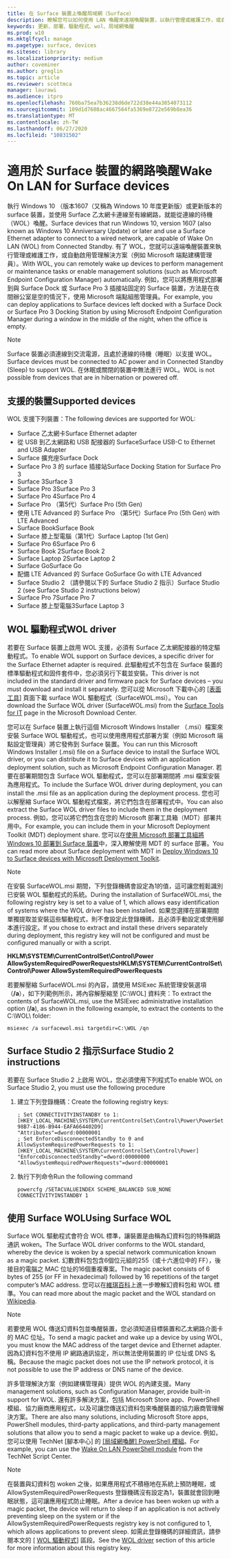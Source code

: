 ```yaml
---
title: 在 Surface 裝置上喚醒局域網（Surface）
description: 瞭解您可以如何使用 LAN 喚醒來遠端喚醒裝置，以執行管理或維護工作，或自動啟用管理解決方案，即使裝置已斷電也一樣。
keywords: 更新、部署、驅動程式、wol、局域網喚醒
ms.prod: w10
ms.mktglfcycl: manage
ms.pagetype: surface, devices
ms.sitesec: library
ms.localizationpriority: medium
author: coveminer
ms.author: greglin
ms.topic: article
ms.reviewer: scottmca
manager: laurawi
ms.audience: itpro
ms.openlocfilehash: 760ba75ea7b36238d6de722d38e44a3854073112
ms.sourcegitcommit: 109d1d7608ac4667564fa5369e8722e569b8ea36
ms.translationtype: MT
ms.contentlocale: zh-TW
ms.lasthandoff: 06/27/2020
ms.locfileid: "10831502"
---
```

# <span data-ttu-id="e920e-104">適用於 Surface 裝置的網路喚醒</span><span class="sxs-lookup"><span data-stu-id="e920e-104">Wake On LAN for Surface devices</span></span>

<span data-ttu-id="e920e-105">執行 Windows 10 （版本1607（又稱為 Windows 10 年度更新版）或更新版本的 surface 裝置，並使用 Surface 乙太網卡連線至有線網路，就能從連線的待機（WOL）喚醒。</span><span class="sxs-lookup"><span data-stu-id="e920e-105">Surface devices that run Windows 10, version 1607 (also known as Windows 10 Anniversary Update) or later and use a Surface Ethernet adapter to connect to a wired network, are capable of Wake On LAN (WOL) from Connected Standby.</span></span> <span data-ttu-id="e920e-106">有了 WOL，您就可以遠端喚醒裝置來執行管理或維護工作，或自動啟用管理解決方案（例如 Microsoft 端點建構管理員）。</span><span class="sxs-lookup"><span data-stu-id="e920e-106">With WOL, you can remotely wake up devices to perform management or maintenance tasks or enable management solutions (such as Microsoft Endpoint Configuration Manager) automatically.</span></span> <span data-ttu-id="e920e-107">例如，您可以將應用程式部署到與 Surface Dock 或 Surface Pro 3 插接站固定的 Surface 裝置，方法是在夜間辦公室是空的情況下，使用 Microsoft 端點組態管理員。</span><span class="sxs-lookup"><span data-stu-id="e920e-107">For example, you can deploy applications to Surface devices left docked with a Surface Dock or Surface Pro 3 Docking Station by using Microsoft Endpoint Configuration Manager during a window in the middle of the night, when the office is empty.</span></span>

>[!NOTE]
><span data-ttu-id="e920e-108">Surface 裝置必須連線到交流電源，且處於連線的待機（睡眠）以支援 WOL。</span><span class="sxs-lookup"><span data-stu-id="e920e-108">Surface devices must be connected to AC power and in Connected Standby (Sleep) to support WOL.</span></span> <span data-ttu-id="e920e-109">在休眠或關閉的裝置中無法進行 WOL。</span><span class="sxs-lookup"><span data-stu-id="e920e-109">WOL is not possible from devices that are in hibernation or powered off.</span></span>

## <span data-ttu-id="e920e-110">支援的裝置</span><span class="sxs-lookup"><span data-stu-id="e920e-110">Supported devices</span></span>

<span data-ttu-id="e920e-111">WOL 支援下列裝置：</span><span class="sxs-lookup"><span data-stu-id="e920e-111">The following devices are supported for WOL:</span></span>

* <span data-ttu-id="e920e-112">Surface 乙太網卡</span><span class="sxs-lookup"><span data-stu-id="e920e-112">Surface Ethernet adapter</span></span>
* <span data-ttu-id="e920e-113">從 USB 到乙太網路和 USB 配接器的 Surface</span><span class="sxs-lookup"><span data-stu-id="e920e-113">Surface USB-C to Ethernet and USB Adapter</span></span>
* <span data-ttu-id="e920e-114">Surface 擴充座</span><span class="sxs-lookup"><span data-stu-id="e920e-114">Surface Dock</span></span>
* <span data-ttu-id="e920e-115">Surface Pro 3 的 surface 插接站</span><span class="sxs-lookup"><span data-stu-id="e920e-115">Surface Docking Station for Surface Pro 3</span></span>
* <span data-ttu-id="e920e-116">Surface 3</span><span class="sxs-lookup"><span data-stu-id="e920e-116">Surface 3</span></span>
* <span data-ttu-id="e920e-117">Surface Pro 3</span><span class="sxs-lookup"><span data-stu-id="e920e-117">Surface Pro 3</span></span>
* <span data-ttu-id="e920e-118">Surface Pro 4</span><span class="sxs-lookup"><span data-stu-id="e920e-118">Surface Pro 4</span></span>
* <span data-ttu-id="e920e-119">Surface Pro （第5代）</span><span class="sxs-lookup"><span data-stu-id="e920e-119">Surface Pro (5th Gen)</span></span>
* <span data-ttu-id="e920e-120">使用 LTE Advanced 的 Surface Pro （第5代）</span><span class="sxs-lookup"><span data-stu-id="e920e-120">Surface Pro (5th Gen) with LTE Advanced</span></span>
* <span data-ttu-id="e920e-121">Surface Book</span><span class="sxs-lookup"><span data-stu-id="e920e-121">Surface Book</span></span>
* <span data-ttu-id="e920e-122">Surface 膝上型電腦（第1代）</span><span class="sxs-lookup"><span data-stu-id="e920e-122">Surface Laptop (1st Gen)</span></span>
* <span data-ttu-id="e920e-123">Surface Pro 6</span><span class="sxs-lookup"><span data-stu-id="e920e-123">Surface Pro 6</span></span>
* <span data-ttu-id="e920e-124">Surface Book 2</span><span class="sxs-lookup"><span data-stu-id="e920e-124">Surface Book 2</span></span>
* <span data-ttu-id="e920e-125">Surface Laptop 2</span><span class="sxs-lookup"><span data-stu-id="e920e-125">Surface Laptop 2</span></span>
* <span data-ttu-id="e920e-126">Surface Go</span><span class="sxs-lookup"><span data-stu-id="e920e-126">Surface Go</span></span>
* <span data-ttu-id="e920e-127">配備 LTE Advanced 的 Surface Go</span><span class="sxs-lookup"><span data-stu-id="e920e-127">Surface Go with LTE Advanced</span></span>
* <span data-ttu-id="e920e-128">Surface Studio 2 （請參閱以下的 Surface Studio 2 指示）</span><span class="sxs-lookup"><span data-stu-id="e920e-128">Surface Studio 2 (see Surface Studio 2 instructions below)</span></span>
* <span data-ttu-id="e920e-129">Surface Pro 7</span><span class="sxs-lookup"><span data-stu-id="e920e-129">Surface Pro 7</span></span>
* <span data-ttu-id="e920e-130">Surface 膝上型電腦3</span><span class="sxs-lookup"><span data-stu-id="e920e-130">Surface Laptop 3</span></span>

## <span data-ttu-id="e920e-131">WOL 驅動程式</span><span class="sxs-lookup"><span data-stu-id="e920e-131">WOL driver</span></span>

<span data-ttu-id="e920e-132">若要在 Surface 裝置上啟用 WOL 支援，必須有 Surface 乙太網配接器的特定驅動程式。</span><span class="sxs-lookup"><span data-stu-id="e920e-132">To enable WOL support on Surface devices, a specific driver for the Surface Ethernet adapter is required.</span></span> <span data-ttu-id="e920e-133">此驅動程式不包含在 Surface 裝置的標準驅動程式和固件套件中，您必須另行下載並安裝。</span><span class="sxs-lookup"><span data-stu-id="e920e-133">This driver is not included in the standard driver and firmware pack for Surface devices – you must download and install it separately.</span></span> <span data-ttu-id="e920e-134">您可以從 Microsoft 下載中心的 [[表面工具](https://www.microsoft.com/download/details.aspx?id=46703)] 頁面下載 surface WOL 驅動程式（SurfaceWOL.msi）。</span><span class="sxs-lookup"><span data-stu-id="e920e-134">You can download the Surface WOL driver (SurfaceWOL.msi) from the [Surface Tools for IT](https://www.microsoft.com/download/details.aspx?id=46703) page in the Microsoft Download Center.</span></span>

<span data-ttu-id="e920e-135">您可以在 Surface 裝置上執行這個 Microsoft Windows Installer （.msi）檔案來安裝 Surface WOL 驅動程式，也可以使用應用程式部署方案（例如 Microsoft 端點設定管理員）將它發佈到 Surface 裝置。</span><span class="sxs-lookup"><span data-stu-id="e920e-135">You can run this Microsoft Windows Installer (.msi) file on a Surface device to install the Surface WOL driver, or you can distribute it to Surface devices with an application deployment solution, such as Microsoft Endpoint Configuration Manager.</span></span> <span data-ttu-id="e920e-136">若要在部署期間包含 Surface WOL 驅動程式，您可以在部署期間將 .msi 檔案安裝為應用程式。</span><span class="sxs-lookup"><span data-stu-id="e920e-136">To include the Surface WOL driver during deployment, you can install the .msi file as an application during the deployment process.</span></span> <span data-ttu-id="e920e-137">您也可以解壓縮 Surface WOL 驅動程式檔案，將它們包含在部署程式中。</span><span class="sxs-lookup"><span data-stu-id="e920e-137">You can also extract the Surface WOL driver files to include them in the deployment process.</span></span> <span data-ttu-id="e920e-138">例如，您可以將它們包含在您的 Microsoft 部署工具箱（MDT）部署共用中。</span><span class="sxs-lookup"><span data-stu-id="e920e-138">For example, you can include them in your Microsoft Deployment Toolkit (MDT) deployment share.</span></span> <span data-ttu-id="e920e-139">您可以在[使用 Microsoft 部署工具組將 Windows 10 部署到 Surface 裝置](https://technet.microsoft.com/itpro/surface/deploy-windows-10-to-surface-devices-with-mdt)中，深入瞭解使用 MDT 的 surface 部署。</span><span class="sxs-lookup"><span data-stu-id="e920e-139">You can read more about Surface deployment with MDT in [Deploy Windows 10 to Surface devices with Microsoft Deployment Toolkit](https://technet.microsoft.com/itpro/surface/deploy-windows-10-to-surface-devices-with-mdt).</span></span>

> [!NOTE]
> <span data-ttu-id="e920e-140">在安裝 SurfaceWOL.msi 期間，下列登錄機碼會設定為1的值，這可讓您輕鬆識別已安裝 WOL 驅動程式的系統。</span><span class="sxs-lookup"><span data-stu-id="e920e-140">During the installation of SurfaceWOL.msi, the following registry key is set to a value of 1, which allows easy identification of systems where the WOL driver has been installed.</span></span> <span data-ttu-id="e920e-141">如果您選擇在部署期間單獨提取並安裝這些驅動程式，則不會設定此登錄機碼，且必須手動設定或使用腳本進行設定。</span><span class="sxs-lookup"><span data-stu-id="e920e-141">If you chose to extract and install these drivers separately during deployment, this registry key will not be configured and must be configured manually or with a script.</span></span>
> 
> **<span data-ttu-id="e920e-142">HKLM\SYSTEM\CurrentControlSet\Control\Power AllowSystemRequiredPowerRequests</span><span class="sxs-lookup"><span data-stu-id="e920e-142">HKLM\SYSTEM\CurrentControlSet\Control\Power AllowSystemRequiredPowerRequests</span></span>** 

<span data-ttu-id="e920e-143">若要解壓縮 SurfaceWOL.msi 的內容，請使用 MSIExec 系統管理安裝選項（**/a**），如下列範例所示，將內容解壓縮至 [C:\WOL\] 資料夾：</span><span class="sxs-lookup"><span data-stu-id="e920e-143">To extract the contents of SurfaceWOL.msi, use the MSIExec administrative installation option (**/a**), as shown in the following example, to extract the contents to the C:\WOL\ folder:</span></span>

   `msiexec /a surfacewol.msi targetdir=C:\WOL /qn`

## <span data-ttu-id="e920e-144">Surface Studio 2 指示</span><span class="sxs-lookup"><span data-stu-id="e920e-144">Surface Studio 2 instructions</span></span>

<span data-ttu-id="e920e-145">若要在 Surface Studio 2 上啟用 WOL，您必須使用下列程式</span><span class="sxs-lookup"><span data-stu-id="e920e-145">To enable WOL on Surface Studio 2, you must use the following procedure</span></span>

1. <span data-ttu-id="e920e-146">建立下列登錄機碼：</span><span class="sxs-lookup"><span data-stu-id="e920e-146">Create the following registry keys:</span></span>

   ```console
   ; Set CONNECTIVITYINSTANDBY to 1:
   [HKEY_LOCAL_MACHINE\SYSTEM\CurrentControlSet\Control\Power\PowerSettings\F15576E8-98B7-4186-B944-EAFA664402D9]
   "Attributes"=dword:00000001
   ; Set EnforceDisconnectedStandby to 0 and AllowSystemRequiredPowerRequests to 1:
   [HKEY_LOCAL_MACHINE\SYSTEM\CurrentControlSet\Control\Power]
   "EnforceDisconnectedStandby"=dword:00000000
   "AllowSystemRequiredPowerRequests"=dword:00000001
   ```

2. <span data-ttu-id="e920e-147">執行下列命令</span><span class="sxs-lookup"><span data-stu-id="e920e-147">Run the following command</span></span>

    ```powercfg /SETACVALUEINDEX SCHEME_BALANCED SUB_NONE CONNECTIVITYINSTANDBY 1```

## <span data-ttu-id="e920e-148">使用 Surface WOL</span><span class="sxs-lookup"><span data-stu-id="e920e-148">Using Surface WOL</span></span>

<span data-ttu-id="e920e-149">Surface WOL 驅動程式會符合 WOL 標準，讓裝置是由稱為幻資料包的特殊網路通訊 woken。</span><span class="sxs-lookup"><span data-stu-id="e920e-149">The Surface WOL driver conforms to the WOL standard, whereby the device is woken by a special network communication known as a magic packet.</span></span> <span data-ttu-id="e920e-150">幻數資料包包含6個位元組的255（或十六進位中的 FF），後接目的電腦之 MAC 位址的16個重複專案。</span><span class="sxs-lookup"><span data-stu-id="e920e-150">The magic packet consists of 6 bytes of 255 (or FF in hexadecimal) followed by 16 repetitions of the target computer’s MAC address.</span></span> <span data-ttu-id="e920e-151">您可以在[維琪百科](https://wikipedia.org/wiki/Wake-on-LAN#Magic_packet)上進一步瞭解幻資料包和 WOL 標準。</span><span class="sxs-lookup"><span data-stu-id="e920e-151">You can read more about the magic packet and the WOL standard on [Wikipedia](https://wikipedia.org/wiki/Wake-on-LAN#Magic_packet).</span></span>

>[!NOTE]
><span data-ttu-id="e920e-152">若要使用 WOL 傳送幻資料包並喚醒裝置，您必須知道目標裝置和乙太網路介面卡的 MAC 位址。</span><span class="sxs-lookup"><span data-stu-id="e920e-152">To send a magic packet and wake up a device by using WOL, you must know the MAC address of the target device and Ethernet adapter.</span></span> <span data-ttu-id="e920e-153">因為幻資料包不使用 IP 網路通訊協定，所以無法使用裝置的 IP 位址或 DNS 名稱。</span><span class="sxs-lookup"><span data-stu-id="e920e-153">Because the magic packet does not use the IP network protocol, it is not possible to use the IP address or DNS name of the device.</span></span>

<span data-ttu-id="e920e-154">許多管理解決方案（例如建構管理員）提供 WOL 的內建支援。</span><span class="sxs-lookup"><span data-stu-id="e920e-154">Many management solutions, such as Configuration Manager, provide built-in support for WOL.</span></span> <span data-ttu-id="e920e-155">還有許多解決方案，包括 Microsoft Store app、PowerShell 模組、協力廠商應用程式，以及可讓您傳送幻資料包來喚醒裝置的協力廠商管理解決方案。</span><span class="sxs-lookup"><span data-stu-id="e920e-155">There are also many solutions, including Microsoft Store apps, PowerShell modules, third-party applications, and third-party management solutions that allow you to send a magic packet to wake up a device.</span></span> <span data-ttu-id="e920e-156">例如，您可以使用 TechNet [腳本中心] 的 [[局域網喚醒] PowerShell 模組](https://gallery.technet.microsoft.com/scriptcenter/Wake-On-Lan-815424c4)。</span><span class="sxs-lookup"><span data-stu-id="e920e-156">For example, you can use the [Wake On LAN PowerShell module](https://gallery.technet.microsoft.com/scriptcenter/Wake-On-Lan-815424c4) from the TechNet Script Center.</span></span> 

>[!NOTE]
><span data-ttu-id="e920e-157">在裝置與幻資料包 woken 之後，如果應用程式不積極地在系統上預防睡眠，或 AllowSystemRequiredPowerRequests 登錄機碼沒有設定為1，裝置就會回到睡眠狀態，這可讓應用程式防止睡眠。</span><span class="sxs-lookup"><span data-stu-id="e920e-157">After a device has been woken up with a magic packet, the device will return to sleep if an application is not actively preventing sleep on the system or if the AllowSystemRequiredPowerRequests registry key is not configured to 1, which allows applications to prevent sleep.</span></span> <span data-ttu-id="e920e-158">如需此登錄機碼的詳細資訊，請參閱本文的 [ [WOL 驅動程式](#wol-driver)] 區段。</span><span class="sxs-lookup"><span data-stu-id="e920e-158">See the [WOL driver](#wol-driver) section of this article for more information about this registry key.</span></span>
